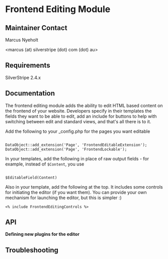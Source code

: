 
# Frontend Editing Module

## Maintainer Contact

Marcus Nyeholt

<marcus (at) silverstripe (dot) com (dot) au>

## Requirements

SilverStripe 2.4.x

## Documentation

The frontend editing module adds the ability to edit HTML based content on
the frontend of your website. Developers specify in their templates the
fields they want to be able to edit, add an include for buttons to help with
switching between edit and standard views, and that's all there is to it.

Add the following to your _config.php for the pages you want editable

````

DataObject::add_extension('Page', 'FrontendEditableExtension');
DataObject::add_extension('Page', 'FrontendLockable');

````

In your templates, add the following in place of raw output fields - for
example, instead of `$Content`, you use

````

$EditableField(Content)

````

Also in your template, add the following at the top. It includes some
controls for initiating the editor (if you want them). You can provide
your own mechanism for launching the editor, but this is simpler :)

````
<% include FrontendEditingControls %>
````

## API

**Defining new plugins for the editor**


## Troubleshooting